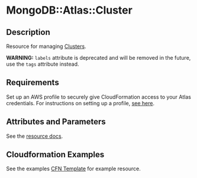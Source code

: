 # MongoDB::Atlas::Cluster

## Description

Resource for managing [Clusters](https://www.mongodb.com/docs/atlas/reference/api-resources-spec/v2/#tag/Clusters).

**WARNING:** `labels` attribute  is deprecated and will be removed in the future, use the `tags` attribute instead.

## Requirements

Set up an AWS profile to securely give CloudFormation access to your Atlas credentials.
For instructions on setting up a profile, [see here](/README.md#mongodb-atlas-api-keys-credential-management).

## Attributes and Parameters

See the [resource docs](docs/README.md).

## Cloudformation Examples

See the examples [CFN Template](/examples/cluster/cluster.json) for example resource.
